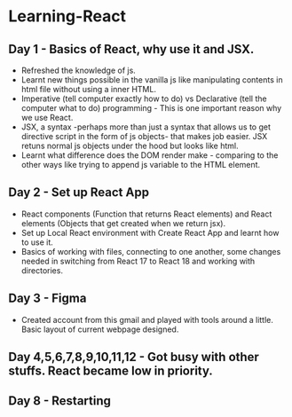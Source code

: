# Learning-React

## Day 1 - Basics of React, why use it and JSX.
- Refreshed the knowledge of js.
- Learnt new things possible in the vanilla js like manipulating contents in html file without using a inner HTML.
- Imperative (tell computer exactly how to do) vs Declarative (tell the computer what to do) programming - This is one important reason why we use React.
- JSX, a syntax -perhaps more than just a syntax that allows us to get directive script in the form of js objects- that makes job easier. JSX retuns normal js objects under the hood but looks like html.
- Learnt what difference does the DOM render make - comparing to the other ways like trying to append js variable to the HTML element.

## Day 2 - Set up React App
- React components (Function that returns React elements) and React elements (Objects that get created when we return jsx).
- Set up Local React environment with Create React App and learnt how to use it.
- Basics of working with files, connecting to one another, some changes needed in switching from React 17 to React 18 and working with directories.

## Day 3 - Figma
- Created account from this gmail and played with tools around a little. Basic layout of current webpage designed.

## Day 4,5,6,7,8,9,10,11,12 - Got busy with other stuffs. React became low in priority.

## Day 8 - Restarting

